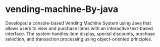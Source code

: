 # vending-machine-By-java
Developed a console-based Vending Machine System using Java that allows users to view and purchase items with an interactive text-based interface. The system handles item display, special discounts, purchase selection, and transaction processing using object-oriented principles.

